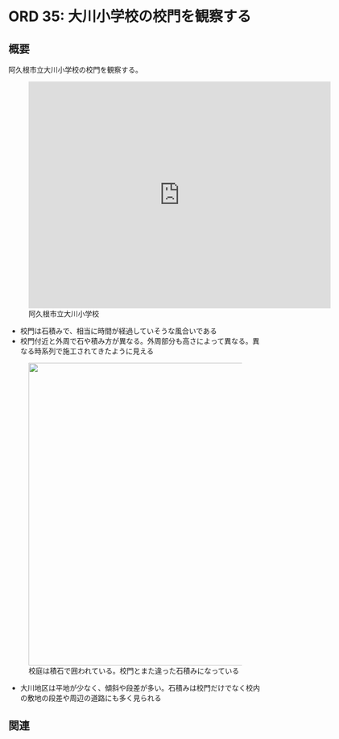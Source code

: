 # ORD 35: 大川小学校の校門を観察する

<!-- toc -->

## 概要

阿久根市立大川小学校の校門を観察する。

<figure>
  <iframe src="https://www.google.com/maps/embed?pb=!4v1751497689123!6m8!1m7!1sBUYXaJWsvrQ_ayYqbzF6lQ!2m2!1d31.95222390977421!2d130.2199764709843!3f297.4155633965859!4f-13.112842114788165!5f0.7820865974627469" width="600" height="450" style="border:0;" allowfullscreen="" loading="lazy" referrerpolicy="no-referrer-when-downgrade"></iframe>
  <figcaption>阿久根市立大川小学校</figcaption>
</figure>

- 校門は石積みで、相当に時間が経過していそうな風合いである
- 校門付近と外周で石や積み方が異なる。外周部分も高さによって異なる。異なる時系列で施工されてきたように見える

<figure>
  <img src="images/20250704gate.JPG" width="600">
  <figcaption>校庭は積石で囲われている。校門とまた違った石積みになっている</figcaption>
</figure>

- 大川地区は平地が少なく、傾斜や段差が多い。石積みは校門だけでなく校内の敷地の段差や周辺の道路にも多く見られる

## 関連

<!-- 関連するエントリやリンクを記載する -->
